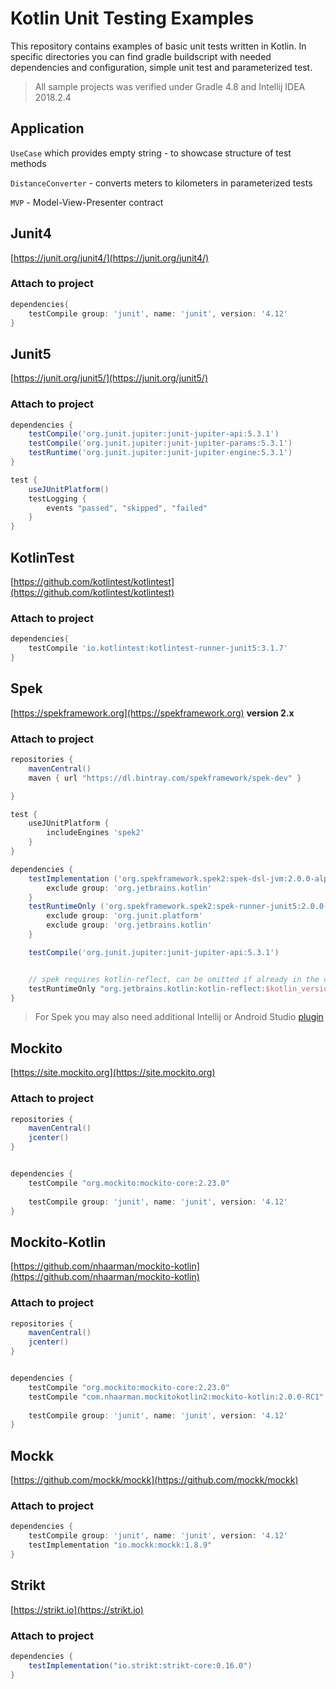 # Kotlin Unit Testing Examples

This repository contains examples of basic unit tests written in Kotlin. In specific directories you can find gradle buildscript with needed dependencies and configuration, simple unit test and parameterized test. 

> All sample projects was verified under Gradle 4.8 and Intellij IDEA 2018.2.4

## Application
`UseCase` which provides empty string - to showcase structure of test methods

`DistanceConverter` - converts meters to kilometers in parameterized tests

`MVP` - Model-View-Presenter contract

## Junit4
[https://junit.org/junit4/](https://junit.org/junit4/)
### Attach to project
```groovy
dependencies{
    testCompile group: 'junit', name: 'junit', version: '4.12'
}
```

## Junit5
[https://junit.org/junit5/](https://junit.org/junit5/)
### Attach to project
```groovy
dependencies {
    testCompile('org.junit.jupiter:junit-jupiter-api:5.3.1')
    testCompile('org.junit.jupiter:junit-jupiter-params:5.3.1')
    testRuntime('org.junit.jupiter:junit-jupiter-engine:5.3.1')
}

test {
    useJUnitPlatform()
    testLogging {
        events "passed", "skipped", "failed"
    }
}
```

## KotlinTest
[https://github.com/kotlintest/kotlintest](https://github.com/kotlintest/kotlintest)
### Attach to project
```groovy
dependencies{
    testCompile 'io.kotlintest:kotlintest-runner-junit5:3.1.7'
}
```

## Spek
[https://spekframework.org](https://spekframework.org)
**version 2.x**
### Attach to project
```groovy
repositories {
    mavenCentral()
    maven { url "https://dl.bintray.com/spekframework/spek-dev" }

}

test {
    useJUnitPlatform {
        includeEngines 'spek2'
    }
}

dependencies {
    testImplementation ('org.spekframework.spek2:spek-dsl-jvm:2.0.0-alpha.1')  {
        exclude group: 'org.jetbrains.kotlin'
    }
    testRuntimeOnly ('org.spekframework.spek2:spek-runner-junit5:2.0.0-alpha.1') {
        exclude group: 'org.junit.platform'
        exclude group: 'org.jetbrains.kotlin'
    }

    testCompile('org.junit.jupiter:junit-jupiter-api:5.3.1')


    // spek requires kotlin-reflect, can be omitted if already in the classpath
    testRuntimeOnly "org.jetbrains.kotlin:kotlin-reflect:$kotlin_version"
}
```
> For Spek you may also need additional Intellij or Android Studio [plugin](https://plugins.jetbrains.com/plugin/10915-spek-framework)

## Mockito
[https://site.mockito.org](https://site.mockito.org)

### Attach to project
```groovy
repositories {
    mavenCentral()
    jcenter()
}


dependencies {
    testCompile "org.mockito:mockito-core:2.23.0"
    
    testCompile group: 'junit', name: 'junit', version: '4.12'
}
```

## Mockito-Kotlin
[https://github.com/nhaarman/mockito-kotlin](https://github.com/nhaarman/mockito-kotlin)

### Attach to project
```groovy
repositories {
    mavenCentral()
    jcenter()
}


dependencies {
    testCompile "org.mockito:mockito-core:2.23.0"
    testCompile "com.nhaarman.mockitokotlin2:mockito-kotlin:2.0.0-RC1"
    
    testCompile group: 'junit', name: 'junit', version: '4.12'
}
```

## Mockk
[https://github.com/mockk/mockk](https://github.com/mockk/mockk)

### Attach to project
```groovy
dependencies {
    testCompile group: 'junit', name: 'junit', version: '4.12'
    testImplementation "io.mockk:mockk:1.8.9"
}
```


## Strikt
[https://strikt.io](https://strikt.io)
### Attach to project
```groovy
dependencies {
    testImplementation("io.strikt:strikt-core:0.16.0")
}
```
